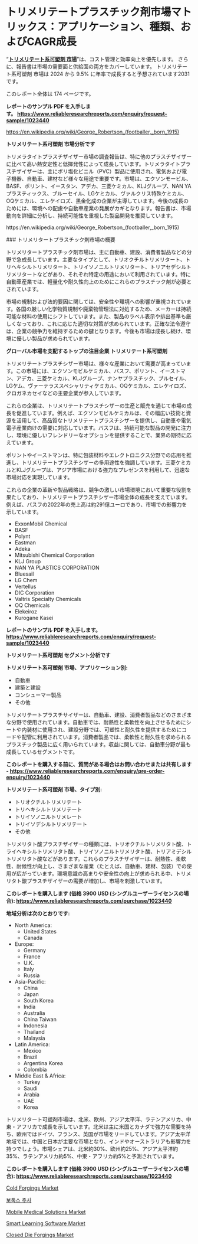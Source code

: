 <p><h1>トリメリテートプラスチック剤市場マトリックス：アプリケーション、種類、およびCAGR成長</h1></p><p>&ldquo;<strong><a href="https://www.reliableresearchreports.com/trimellitate-plasticizers-r1023440?utm_campaign=107&utm_medium=9&utm_source=Github&utm_content=ia&utm_term=13112024&utm_id=trimellitate-plasticizers">トリメリテート系可塑剤 市場</a></strong>&rdquo;は、コスト管理と効率向上を優先します。 さらに、報告書は市場の需要面と供給面の両方をカバーしています。 トリメリテート系可塑剤 市場は 2024 から 9.5% に年率で成長すると予想されています2031 です。</p>
<p>このレポート全体は 174 ページです。</p>
<p><strong>レポートのサンプル PDF を入手します。&nbsp;<a href="https://www.reliableresearchreports.com/enquiry/request-sample/1023440?utm_campaign=107&utm_medium=9&utm_source=Github&utm_content=ia&utm_term=13112024&utm_id=trimellitate-plasticizers">https://www.reliableresearchreports.com/enquiry/request-sample/1023440</a></strong></p>
<p><a href="https://en.wikipedia.org/wiki/George_Robertson_(footballer,_born_1915)?utm_campaign=107&utm_medium=9&utm_source=Github&utm_content=ia&utm_term=13112024&utm_id=trimellitate-plasticizers">https://en.wikipedia.org/wiki/George_Robertson_(footballer,_born_1915)</a></p>
<p><strong>トリメリテート系可塑剤 市場分析です</strong></p>
<p><p>トリメラタイトプラスチザイザー市場の調査報告は、特に他のプラスチザイザーに比べて高い熱安定性と低揮発性によって成長しています。トリメラタイトプラスチザイザーは、主にポリ塩化ビニル（PVC）製品に使用され、電気および電子機器、自動車、建材など様々な用途で重要です。市場は、エクソンモービル、BASF、ポリント、イースタン、アデカ、三菱ケミカル、KLJグループ、NAN YAプラスティックス、ブルーセイル、LGケミカル、ヴァルクリス特殊ケミカル、OQケミカル、エレケイロズ、黒金化成の企業が主導しています。今後の成長のためには、環境への配慮や自動車産業の発展がカギとなります。報告書は、市場動向を詳細に分析し、持続可能性を重視した製品開発を推奨しています。</p></p>
<p>https://en.wikipedia.org/wiki/George_Robertson_(footballer,_born_1915)</p>
<p><p>### トリメリタートプラスチック剤市場の概要</p><p>トリメリタートプラスチック剤市場は、主に自動車、建設、消費者製品などの分野で急成長しています。主要なタイプとして、トリオクチルトリメリタート、トリヘキシルトリメリタート、トリイソノニルトリメリタート、トリアセデシルトリメリタートなどがあり、それぞれ特定の用途において利用されています。特に自動車産業では、軽量化や耐久性向上のためにこれらのプラスチック剤が必要とされています。</p><p>市場の規制および法的要因に関しては、安全性や環境への影響が重視されています。各国の厳しい化学物質規制や廃棄物管理法に対処するため、メーカーは持続可能な材料の使用にシフトしています。また、製品のラベル表示や排出基準も厳しくなっており、これに応じた適切な対策が求められています。正確な法令遵守は、企業の競争力を維持するための鍵となります。今後も市場は成長し続け、環境に優しい製品が求められています。</p></p>
<p><strong>グローバル市場を支配するトップの注目企業 トリメリテート系可塑剤</strong></p>
<p><p>トリメリテートプラスチシザー市場は、様々な産業において需要が高まっています。この市場には、エクソンモビルケミカル、バスフ、ポリント、イーストマン、アデカ、三菱ケミカル、KLJグループ、ナンヤプラスチック、ブルセイル、LGケム、ヴァーテラススペシャリティケミカル、OQケミカル、エレケイロズ、クロガネカセイなどの主要企業が参入しています。</p><p>これらの企業は、トリメリテートプラスチシザーの生産と販売を通じて市場の成長を促進しています。例えば、エクソンモビルケミカルは、その幅広い技術と資源を活用して、高品質なトリメリテートプラスチシザーを提供し、自動車や電気電子産業向けの需要に対応しています。バスフは、持続可能な製品の開発に注力し、環境に優しいフレンドリーなオプションを提供することで、業界の期待に応えています。</p><p>ポリントやイーストマンは、特に包装材料やエレクトロニクス分野での応用を推進し、トリメリテートプラスチシザーの多用途性を強調しています。三菱ケミカルとKLJグループは、アジア市場における強力なプレゼンスを利用して、迅速な市場対応を実現しています。</p><p>これらの企業の革新や製品戦略は、競争の激しい市場環境において重要な役割を果たしており、トリメリテートプラスチシザー市場全体の成長を支えています。例えば、バスフの2022年の売上高は約291億ユーロであり、市場での影響力を示しています。</p></p>
<p><ul><li>ExxonMobil Chemical</li><li>BASF</li><li>Polynt</li><li>Eastman</li><li>Adeka</li><li>Mitsubishi Chemical Corporation</li><li>KLJ Group</li><li>NAN YA PLASTICS CORPORATION</li><li>Bluesail</li><li>LG Chem</li><li>Vertellus</li><li>DIC Corporation</li><li>Valtris Specialty Chemicals</li><li>OQ Chemicals</li><li>Elekeiroz</li><li>Kurogane Kasei</li></ul></p>
<p><strong>レポートのサンプル PDF を入手します。 <a href="https://www.reliableresearchreports.com/enquiry/request-sample/1023440?utm_campaign=107&utm_medium=9&utm_source=Github&utm_content=ia&utm_term=13112024&utm_id=trimellitate-plasticizers">https://www.reliableresearchreports.com/enquiry/request-sample/1023440</a></strong></p>
<p><strong>トリメリテート系可塑剤 セグメント分析です</strong></p>
<p><strong>トリメリテート系可塑剤 市場、アプリケーション別:</strong></p>
<p><ul><li>自動車</li><li>建築と建設</li><li>コンシューマー製品</li><li>その他</li></ul></p>
<p><p>トリメリテートプラスチサイザーは、自動車、建設、消費者製品などのさまざまな分野で使用されています。自動車では、耐熱性と柔軟性を向上させるためにシートや内装材に使用され、建設分野では、可塑性と耐久性を提供するためにコードや配管に利用されています。消費者製品では、柔軟性と耐久性を求められるプラスチック製品に広く用いられています。収益に関しては、自動車分野が最も成長しているセグメントです。</p></p>
<p><strong>このレポートを購入する前に、質問がある場合はお問い合わせまたは共有します - <a href="https://www.reliableresearchreports.com/enquiry/pre-order-enquiry/1023440?utm_campaign=107&utm_medium=9&utm_source=Github&utm_content=ia&utm_term=13112024&utm_id=trimellitate-plasticizers">https://www.reliableresearchreports.com/enquiry/pre-order-enquiry/1023440</a></strong></p>
<p><strong>トリメリテート系可塑剤 市場、タイプ別:</strong></p>
<p><ul><li>トリオクチルトリメリテート</li><li>トリヘキシルトリメリテート</li><li>トリイソノニルトリメレート</li><li>トリイソデシルトリメリテート</li><li>その他</li></ul></p>
<p><p>トリメリタト酸プラスチザイザーの種類には、トリオクチルトリメリタト酸、トライヘキシルトリメリタト酸、トリイソノニルトリメリタト酸、トリアミデシルトリメリタト酸などがあります。これらのプラスチザイザーは、耐熱性、柔軟性、耐候性が向上し、さまざまな産業（たとえば、自動車、建材、包装）での使用が広がっています。環境意識の高まりや安全性の向上が求められる中、トリメリタト酸プラスチザイザーの需要が増加し、市場を刺激しています。</p></p>
<p><strong>このレポートを購入します (価格 3900 USD (シングルユーザーライセンスの場合): <a href="https://www.reliableresearchreports.com/purchase/1023440?utm_campaign=107&utm_medium=9&utm_source=Github&utm_content=ia&utm_term=13112024&utm_id=trimellitate-plasticizers">https://www.reliableresearchreports.com/purchase/1023440</a></strong></p>
<p><strong>地域分析は次のとおりです:</strong></p>
<p><ul>
    <li>
        North America:
        <ul>
            <li>United States</li>
            <li>Canada</li>
        </ul>
    </li>
    <li>
        Europe:
        <ul>
            <li>Germany</li>
            <li>France</li>
            <li>U.K.</li>
            <li>Italy</li>
            <li>Russia</li>
        </ul>
    </li>
    <li>
        Asia-Pacific:
        <ul>
            <li>China</li>
            <li>Japan</li>
            <li>South Korea</li>
            <li>India</li>
            <li>Australia</li>
            <li>China Taiwan</li>
            <li>Indonesia</li>
            <li>Thailand</li>
            <li>Malaysia</li>
        </ul>
    </li>
    <li>
        Latin America:
        <ul>
            <li>Mexico</li>
            <li>Brazil</li>
            <li>Argentina Korea</li>
            <li>Colombia</li>
        </ul>
    </li>
    <li>
        Middle East & Africa:
        <ul>
            <li>Turkey</li>
            <li>Saudi</li>
            <li>Arabia</li>
            <li>UAE</li>
            <li>Korea</li>
        </ul>
    </li>
    </ul></p>
<p><p>トリメリタート可塑剤市場は、北米、欧州、アジア太平洋、ラテンアメリカ、中東・アフリカで成長を示しています。北米は主に米国とカナダで強力な需要を持ち、欧州ではドイツ、フランス、英国が市場をリードしています。アジア太平洋地域では、中国と日本が主要な市場となり、インドやオーストラリアも影響力を持つでしょう。市場シェアは、北米約30%、欧州約25%、アジア太平洋約35%、ラテンアメリカ約5%、中東・アフリカ約5%と予測されています。</p></p>
<p><strong>このレポートを購入します (価格 3900 USD (シングルユーザーライセンスの場合): <a href="https://www.reliableresearchreports.com/purchase/1023440?utm_campaign=107&utm_medium=9&utm_source=Github&utm_content=ia&utm_term=13112024&utm_id=trimellitate-plasticizers">https://www.reliableresearchreports.com/purchase/1023440</a></strong></p>
<p><p><a href="https://www.linkedin.com/pulse/cold-forgings-market-opportunities-emerging-global-trends-shifts-vv8rf?utm_campaign=107&utm_medium=9&utm_source=Github&utm_content=ia&utm_term=13112024&utm_id=trimellitate-plasticizers">Cold Forgings Market</a></p><p><a href="https://github.com/laholand/Market-Research-Report-List-6/blob/main/497526923849.md?utm_campaign=107&utm_medium=9&utm_source=Github&utm_content=ia&utm_term=13112024&utm_id=trimellitate-plasticizers">보톡스 주사</a></p><p><a href="https://issuu.com/reportprime-2/docs/mobile-medical-solutions-market-siz_094c0808e38168?utm_campaign=107&utm_medium=9&utm_source=Github&utm_content=ia&utm_term=13112024&utm_id=trimellitate-plasticizers">Mobile Medical Solutions Market</a></p><p><a href="https://issuu.com/reportprime-2/docs/smart-learning-software-market-size_a2afd02070bed6?utm_campaign=107&utm_medium=9&utm_source=Github&utm_content=ia&utm_term=13112024&utm_id=trimellitate-plasticizers">Smart Learning Software Market</a></p><p><a href="https://www.linkedin.com/pulse/global-closed-die-forgings-market-sector2024-2031-metrics-mkkec?utm_campaign=107&utm_medium=9&utm_source=Github&utm_content=ia&utm_term=13112024&utm_id=trimellitate-plasticizers">Closed Die Forgings Market</a></p></p>